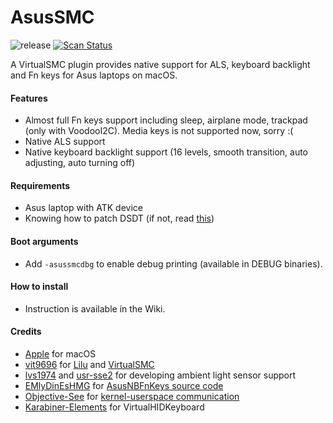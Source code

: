 # AsusSMC

![release](https://img.shields.io/github/release/hieplpvip/AsusSMC.svg) [![Scan Status](https://scan.coverity.com/projects/18304/badge.svg?flat=1)](https://scan.coverity.com/projects/18304)

A VirtualSMC plugin provides native support for ALS, keyboard backlight and Fn keys for Asus laptops on macOS.

#### Features
- Almost full Fn keys support including sleep, airplane mode, trackpad (only with VoodooI2C). Media keys is not supported now, sorry :(
- Native ALS support
- Native keyboard backlight support (16 levels, smooth transition, auto adjusting, auto turning off)

#### Requirements
- Asus laptop with ATK device
- Knowing how to patch DSDT (if not, read [this](https://www.tonymacx86.com/threads/guide-patching-laptop-dsdt-ssdts.152573/))

#### Boot arguments
- Add `-asussmcdbg` to enable debug printing (available in DEBUG binaries).

#### How to install
- Instruction is available in the Wiki.

#### Credits
- [Apple](https://www.apple.com) for macOS
- [vit9696](https://github.com/vit9696) for [Lilu](https://github.com/acidanthera/Lilu) and [VirtualSMC](https://github.com/acidanthera/VirtualSMC)
- [lvs1974](https://github.com/lvs1974) and [usr-sse2](https://github.com/usr-sse2) for developing ambient light sensor support
- [EMlyDinEsHMG](https://osxlatitude.com/profile/7370-emlydinesh/) for [AsusNBFnKeys source code](https://github.com/EMlyDinEsHMG/AsusNBFnKeys)
- [Objective-See](https://objective-see.com) for [kernel-userspace communication](https://objective-see.com/blog/blog_0x0B.html)
- [Karabiner-Elements](https://github.com/tekezo/Karabiner-Elements) for VirtualHIDKeyboard
